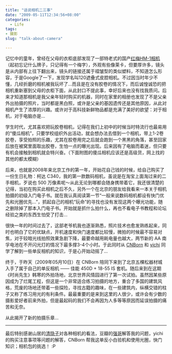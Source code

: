 ```yaml
---
title: "话说相机二三事"
date: "2009-05-11T12:34:56+08:00"
categories:
  - Life
tags: 
- 摄影
slug: "talk-about-camera"

---
```


记忆中的童年，曾经在父母的衣柜底部发现了一部特老式的国产[红梅HM-1相机](http://www.camgle.com/thread-14101-1-1.html)（起初忘记什么牌子，只记得有一个梅字），外观有些像莱卡，但要厚许多，镜头是从内部有上往下翻出来，镜头的链接还属于褶皱型的类似塑料，不知道怎么形容，于是Google了一下，发现学名叫120遮叠式皮腔相机。不过因当时年少不懂，几经折磨的相机被我玩坏了...而且是在没有胶卷的情况下，而后诚惶诚恐的把相机重新塞到父母的衣柜下面，从此封口不提此事，幸好后来也没有找我质问。后来才知道那相机是我父亲年轻时购买的机器，同时在家里的相册也发现了不是父亲外出拍摄的照片，当时都是黑白照，或许是父亲的基因遗传还是其他原因，从此对相机产生了浓厚的兴趣。或许对于高科技新鲜物品都是充满了美好的欲望：对于相机，对于电脑亦是...

学生时代，尤其喜欢把玩胶卷相机，记得在我们上初中的时候当时特流行也最易用的“傻瓜相机”，只要学校组织外出活动，就会想办法去借到一个相机，带上1-2卷胶卷，享受拍照的乐趣，尤其在胶卷用完之后就会跑到一个黑黑的角落，甚至回家后放在被窝里面取出胶卷，生怕一点的曝光出现。后来因有了电脑而着迷，但只要有机会接触到相机就会特兴奋。（下面附图的傻瓜相机应该还是高级货，网上找的其他的都太模糊）


后来，也就是2008年来北京工作的第一年，开始花自己钱的时候，给自己购买了一份生日礼物：柯达 C340，我的第一款数码相机，虽说是在淘宝上面淘过来的二手相机，歹说也 500 万像素呢～从此无论到哪都会随身携带着它，我还很清楚的记得，当初在购买此相机之后不久，另外一个在北京的朋友给我看来一本关于相机拍摄的初级入门电子书。就在我认真阅读第一节“一般来说数码相机都设有快门优先和光圈优先...”，抓起自己的相机“玩命”的寻找也没有发现这两个曝光功能，随之删除掉了那本入门电子书。开始就是抓什么拍什么，再也不看电子书教程和论坛经验之类的东西生怕受了打击...

很快一年的时间过去了，这部老爷机我也逐渐熟悉，照片技术也愈发熟练起来，同时也明白了它的优缺点，开机速度和快门速度都比较慢，微拍的时候最不容易对焦，对于较暗光线拍照效果急剧下降，最要命越用耗电量也越大，两节新的 AA 南孚电池在不开闪光灯的情况下最多撑3-4个小时。于此同时从 [CNBorn](http://twitter.com/CNBorn) 和 [yichi](http://twitter.com/yichi) 同学了解到一些单反相机的知识，于是心开始动摇了...

终于，于昨天（2009年05月10日）在 CNBorn 陪同下来到了北京五棵松器材城入手了属于自己的单反相机 —— 佳能 450D + 18-55 IS 套机。随后来到在这期《时尚先生》韩寒的外拍场地，北京世界风情园进行了第一次试拍。虽然因某些原因成为了烂尾工程，但这是一个非常适合练习拍摄的地方，重合了多国的建筑风格，荒废的场地还带着一些探险，寻找古籍的趣味，在一些建筑内，纵横交错的柱子又称了练习用光的有利条件。最最重要的是来到这里的人很少，或许会有少数的摄影爱好者前来外拍，但是最起码的我们不会再因为人多等等原因而延误拍摄的痛苦和无奈。

从此揭开了新的拍摄乐章...

-----------------------------

最后特别感谢山居的[清隐子](http://www.shanju.org/)对各种相机的看法，豆瓣的[强哥](http://www.douban.com/people/mattony/
)解答我的问题，yichi 的购买注意事项等问题的解答，CNBorn
帮我这单反小白验机和使用光圈，快门知识；相机包的挑选！ :P
